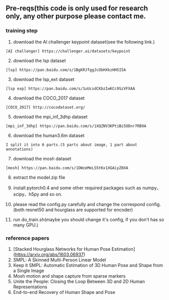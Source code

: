 ## Pre-reqs(this code is only used for research only, any other purpose please contact me.
### training step
1. download the AI challenger keypoint dataset(see the following link.)
```
[AI challenger] https://challenger.ai/datasets/keypoint
```

2. download the lsp dataset
```
[lsp] https://pan.baidu.com/s/1BgKRJfggJcObHXkzHH5I5A
```
3. download the lsp_ext dataset
```
[lsp exp] https://pan.baidu.com/s/1uUcsdCKbzIwKCc9SzVFXAA
```

4. download the COCO_2017 dataset
```
[COCO_2017] http://cocodataset.org/
```

5. download the mpi_inf_3dhp dataset
```
[mpi_inf_3dhp] https://pan.baidu.com/s/1XQZNV3KPtiBi5ODnr7RB9A
```

6. download the human3.6m dataset
```
I split it into 6 parts.(5 parts about image, 1 part about annotations)

```

7. download the mosh dataset
```
[mosh] https://pan.baidu.com/s/1OWzeMeLS5tKx1XGAiyZ0XA
```

8. extract the model.zip file

9. install pytorch0.4 and some other required packages such as numpy、scipy、h5py and so on.

10. please read the config.py carefully and change the correspond config.(both resnet50 and hourglass are supported for encoder)

11. run do_train.sh(maybe you should change it's config, if you don't has so many GPU.)

### reference papers
1. [Stacked Hourglass Networks for Human Pose Estimation] (https://arxiv.org/abs/1603.06937)
2. SMPL: A Skinned Multi-Person Linear Model
3. Keep it SMPL: Automatic Estimation of 3D Human Pose and Shape from a Single Image
4. Mosh motion and shape capture from sparse markers
5. Unite the People: Closing the Loop Between 3D and 2D Human Representations
6. End-to-end Recovery of Human Shape and Pose
